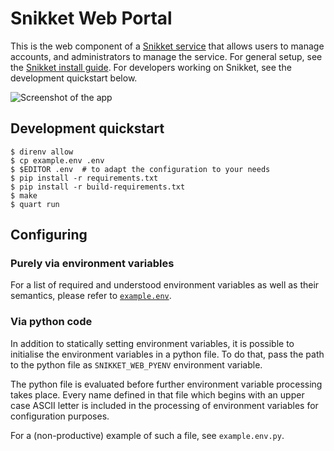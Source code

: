 # Snikket Web Portal

This is the web component of a [Snikket service](https://snikket.org/service/)
that allows users to manage accounts, and administrators to manage the
service. For general setup, see the [Snikket install
guide](https://snikket.org/service/quickstart/). For developers working on
Snikket, see the development quickstart below.

![Screenshot of the app](docs/readme-screenshot.png)

## Development quickstart

```console
$ direnv allow
$ cp example.env .env
$ $EDITOR .env  # to adapt the configuration to your needs
$ pip install -r requirements.txt
$ pip install -r build-requirements.txt
$ make
$ quart run
```

## Configuring

### Purely via environment variables

For a list of required and understood environment variables as well as their
semantics, please refer to [`example.env`](example.env).

### Via python code

In addition to statically setting environment variables, it is possible to
initialise the environment variables in a python file. To do that, pass the
path to the python file as `SNIKKET_WEB_PYENV` environment variable.

The python file is evaluated before further environment variable processing
takes place. Every name defined in that file which begins with an upper case
ASCII letter is included in the processing of environment variables for
configuration purposes.

For a (non-productive) example of such a file, see `example.env.py`.
